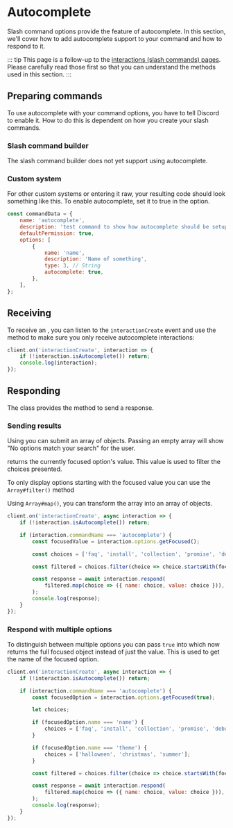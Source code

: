 # Autocomplete

Slash command options provide the feature of autocomplete. In this section, we'll cover how to add autocomplete support to your command and how to respond to it.

::: tip
This page is a follow-up to the [interactions (slash commands) pages](/interactions/registering-slash-commands.md). Please carefully read those first so that you can understand the methods used in this section.
:::


## Preparing commands

To use autocomplete with your command options, you have to tell Discord to enable it.
How to do this is dependent on how you create your slash commands.

### Slash command builder

The slash command builder does not yet support using autocomplete.

### Custom system

For other custom systems or entering it raw, your resulting code should look something like this. To enable autocomplete, set it to true in the option.

```js {10}
const commandData = {
	name: 'autocomplete',
	description: 'test command to show how autocomplete should be setup',
	defaultPermission: true,
	options: [
		{
			name: 'name',
			description: 'Name of something',
			type: 3, // String
			autocomplete: true,
		},
	],
};
```

## Receiving

To receive an <DocsLink path="class/AutocompleteInteraction" />, you can listen to the `interactionCreate` event and use the <DocsLink path="class/Interaction?scrollTo=isAutocomplete" /> method to make sure you only receive autocomplete interactions:

```js {2}
client.on('interactionCreate', interaction => {
	if (!interaction.isAutocomplete()) return;
	console.log(interaction);
});
```

## Responding

The <DocsLink path="class/AutocompleteInteraction" /> class provides the <DocsLink path="class/AutocompleteInteraction?scrollTo=respond" /> method to send a response.

### Sending results
Using <DocsLink path="class/AutocompleteInteraction?scrollTo=respond" /> you can submit an array of <DocsLink path="typedef/ApplicationCommandOptionChoice" /> objects. Passing an empty array will show "No options match your search" for the user.

<DocsLink path="class/CommandInteractionOptionResolver?scrollTo=getFocused" /> returns the currently focused option's value. This value is used to filter the choices presented.

To only display options starting with the focused value you can use the `Array#filter()` method

Using `Array#map()`, you can transform the array into an array of <DocsLink path="typedef/ApplicationCommandOptionChoice" /> objects.

``` js {5,7,9-14}
client.on('interactionCreate', async interaction => {
	if (!interaction.isAutocomplete()) return;

	if (interaction.commandName === 'autocomplete') {
		const focusedValue = interaction.options.getFocused();

		const choices = ['faq', 'install', 'collection', 'promise', 'debug'];

		const filtered = choices.filter(choice => choice.startsWith(focusedValue));

		const response = await interaction.respond(
			filtered.map(choice => ({ name: choice, value: choice })),
		);
		console.log(response);
	}
});
```

### Respond with multiple options

To distinguish between multiple options you can pass `true` into <DocsLink path="class/CommandInteractionOptionResolver?scrollTo=getFocused" /> which now returns the full focused object instead of just the value. This is used to get the name of the focused option.

```js {5,7,9-11,13-15,17}
client.on('interactionCreate', async interaction => {
	if (!interaction.isAutocomplete()) return;

	if (interaction.commandName === 'autocomplete') {
		const focusedOption = interaction.options.getFocused(true);

		let choices;

		if (focusedOption.name === 'name') {
			choices = ['faq', 'install', 'collection', 'promise', 'debug'];
		}

		if (focusedOption.name === 'theme') {
			choices = ['halloween', 'christmas', 'summer'];
		}

		const filtered = choices.filter(choice => choice.startsWith(focusedOption.value));

		const response = await interaction.respond(
			filtered.map(choice => ({ name: choice, value: choice })),
		);
		console.log(response);
	}
});
```